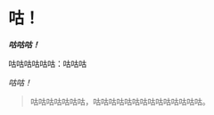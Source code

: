 # 咕！

<!--
**Yv-gy/Yv-gy** is a ✨ _special_ ✨ repository because its `README.md` (this file) appears on your GitHub profile.

Here are some ideas to get you started:

- 🔭 I’m currently working on ...
- 🌱 I’m currently learning ...
- 👯 I’m looking to collaborate on ...
- 🤔 I’m looking for help with ...
- 💬 Ask me about ...
- 📫 How to reach me: ...
- 😄 Pronouns: ...
- ⚡ Fun fact: ...
-->

***咕咕咕！***

咕咕咕咕咕咕：咕咕咕

*咕咕！*

> 咕咕咕咕咕咕咕，咕咕咕咕咕咕咕咕咕咕咕咕咕咕。

